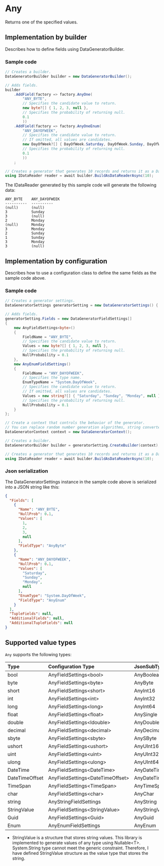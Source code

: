 # Any

Returns one of the specified values.

## Implementation by builder

Describes how to define fields using DataGeneratorBuilder.

### Sample code

```c#
// Creates a builder.
DataGeneratorBuilder builder = new DataGeneratorBuilder();

// Adds fields.
builder
    .AddField(factory => factory.AnyOne(
        "ANY_BYTE",
        // Specifies the candidate value to return.
        new byte?[] { 1, 2, 3, null },
        // Specifies the probability of returning null.
        0.1
        ))
    .AddField(factory => factory.AnyOneEnum(
        "ANY_DAYOFWEEK",
        // Specifies the candidate value to return.
        // If omitted, all values are candidates.
        new DayOfWeek?[] { DayOfWeek.Saturday, DayOfWeek.Sunday, DayOfWeek.Monday, null },
        // Specifies the probability of returning null.
        0.1
        ))
    ;

// Creates a generator that generates 10 records and returns it as a DataReader.
using IDataReader reader = await builder.BuildAsDataReaderAsync(10);
```

The IDataReader generated by this sample code will generate the following data:

```console
ANY_BYTE    ANY_DAYOFWEEK
----------  ----------
(null)      (null)
3           Sunday
3           (null)
2           Monday
(null)      Monday
3           Monday
2           Sunday
1           Sunday
3           Monday
3           (null)
```


## Implementation by configuration

Describes how to use a configuration class to define the same fields as the sample code above.

### Sample code

```c#
// Creates a generator settings.
DataGeneratorSettings generatorSetting = new DataGeneratorSettings() { };

// Adds fields.
generatorSetting.Fields = new DataGeneratorFieldSettings[]
{
    new AnyFieldSettings<byte>()
    {
        FieldName = "ANY_BYTE",
        // Specifies the candidate value to return.
        Values = new byte?[] { 1, 2, 3, null },
        // Specifies the probability of returning null.
        NullProbability = 0.1
    },
    new AnyEnumFieldSettings()
    {
        FieldName = "ANY_DAYOFWEEK",
        // Specifies the type name.
        EnumTypeName = "System.DayOfWeek",
        // Specifies the candidate value to return.
        // If omitted, all values are candidates.
        Values = new string?[] { "Saturday", "Sunday", "Monday", null },
        // Specifies the probability of returning null.
        NullProbability = 0.1
    }
};

// Create a context that controls the behavior of the generator.
// You can replace random number generation algorithms, string converters, etc. with your own implementation.
DataGeneratorContext context = new DataGeneratorContext();

// Creates a builder.
DataGeneratorBuilder builder = generatorSetting.CreateBuilder(context);

// Creates a generator that generates 10 records and returns it as a DataReader.
using IDataReader reader = await builder.BuildAsDataReaderAsync(10);
```


### Json serialization

The DataGeneratorSettings instance in the sample code above is serialized into a JSON string like this: 

```json
{
  "Fields": [
    {
      "Name": "ANY_BYTE",
      "NullProb": 0.1,
      "Values": [
        1,
        2,
        3,
        null
      ],
      "FieldType": "AnyByte"
    },
    {
      "Name": "ANY_DAYOFWEEK",
      "NullProb": 0.1,
      "Values": [
        "Saturday",
        "Sunday",
        "Monday",
        null
      ],
      "EnumType": "System.DayOfWeek",
      "FieldType": "AnyEnum"
    }
  ],
  "TupleFields": null,
  "AdditionalFields": null,
  "AdditionalTupleFields": null
}
```


## Supported value types

`Any` supports the following types:

|Type|Configuration Type|JsonSubTypeName|
|:--|:--|:--|
|bool|AnyFieldSettings&lt;bool&gt;|AnyBoolean|
|byte|AnyFieldSettings&lt;byte&gt;|AnyByte|
|short|AnyFieldSettings&lt;short&gt;|AnyInt16|
|int|AnyFieldSettings&lt;int&gt;|AnyInt32|
|long|AnyFieldSettings&lt;long&gt;|AnyInt64|
|float|AnyFieldSettings&lt;float&gt;|AnySingle|
|double|AnyFieldSettings&lt;ldouble&gt;|AnyDouble|
|decimal|AnyFieldSettings&lt;decimal&gt;|AnyDecimal|
|sbyte|AnyFieldSettings&lt;sbyte&gt;|AnySByte|
|ushort|AnyFieldSettings&lt;ushort&gt;|AnyUInt16|
|uint|AnyFieldSettings&lt;uint&gt;|AnyUInt32|
|ulong|AnyFieldSettings&lt;ulong&gt;|AnyUInt64|
|DateTime|AnyFieldSettings&lt;DateTime&gt;|AnyDateTime|
|DateTimeOffset|AnyFieldSettings&lt;DateTimeOffset&gt;|AnyDateTimeOffset|
|TimeSpan|AnyFieldSettings&lt;TimeSpan&gt;|AnyTimeSpan|
|char|AnyFieldSettings&lt;char&gt;|AnyChar|
|string|AnyStringFieldSettings|AnyString|
|StringValue|AnyFieldSettings&lt;StringValue&gt;|AnyStringValue|
|Guid|AnyFieldSettings&lt;Guid&gt;|AnyGuid|
|Enum|AnyEnumFieldSettings|AnyEnum|

* StringValue is a structure that stores string values. This library is implemented to generate values of any type using Nullable&lt;T&gt;. System.String type cannot meet the generic constraint. Therefore, I have defined StringValue structure as the value type that stores the string.
